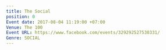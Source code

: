 ```yaml
---
title: The Social
position: 0
Event date: 2017-08-04 11:19:00 +07:00
Venue: The 100
Event URL: https://www.facebook.com/events/329292527530331/
Genre: SOCIAL
---
```


